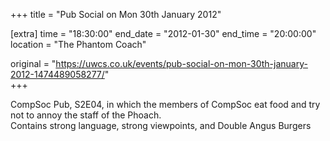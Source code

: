 +++
title = "Pub Social on Mon 30th January 2012"

[extra]
time = "18:30:00"
end_date = "2012-01-30"
end_time = "20:00:00"
location = "The Phantom Coach"

original = "https://uwcs.co.uk/events/pub-social-on-mon-30th-january-2012-1474489058277/"    
+++

CompSoc Pub, S2E04, in which the members of CompSoc eat food and try not to annoy the staff of the Phoach.  
Contains strong language, strong viewpoints, and Double Angus Burgers

